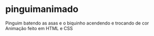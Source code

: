 # pinguimanimado
Pinguim batendo as asas e o biquinho acendendo  e trocando de cor
Animação feito em HTML e CSS
